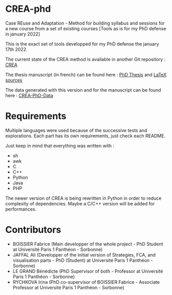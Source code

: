 # CREA-phd
Case REuse and Adaptation - Method for building syllabus and sessions for a new course from a set of existing courses [Tools as is for my PhD defense in january 2022]

This is the exact set of tools developped for my PhD defense the january 17th 2022.

The current state of the CREA method is available in another Git repository : [CREA](https://github.com/metalbobinou/CREA)

The thesis manuscript (in french) can be found here : [PhD Thesis](https://theses.hal.science/tel-03774087v1) and [LaTeX sources](https://github.com/metalbobinou/CREA-phd-thesis)

The data generated with this version and for the manuscript can be found here : [CREA-PhD-Data](https://github.com/metalbobinou/CREA-phd-data)

# Requirements
Multiple languages were used because of the successive tests and explorations.
Each part has its own requirements, just check each README.

Just keep in mind that everything was written with :
- sh
- awk
- C
- C++
- Python
- Java
- PHP

The newer version of CREA is being rewritten in Python in order to reduce complexity of dependencies.
Maybe a C/C++ version will be added for performances.


# Contributors
- BOISSIER Fabrice (Main developper of the whole project - PhD Student at Université Paris 1 Panthéon - Sorbonne)
- JAFFAL Ali (Developper of the initial version of Strategies, FCA, and visualisation parts - PhD (Student) at Université Paris 1 Panthéon - Sorbonne)
- LE GRAND Bénédicte (PhD Supervisor of both - Professor at Université Paris 1 Panthéon - Sorbonne)
- RYCHKOVA Irina (PhD co-supervisor of BOISSIER Fabrice - Associate Professor at Université Paris 1 Panthéon - Sorbonne)

